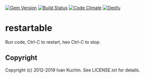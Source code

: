 [![Gem Version](https://img.shields.io/gem/v/restartable?logo=rubygems)](https://rubygems.org/gems/restartable)
[![Build Status](https://img.shields.io/github/workflow/status/toy/restartable/check/master?logo=github)](https://github.com/toy/restartable/actions/workflows/check.yml)
[![Code Climate](https://img.shields.io/codeclimate/maintainability/toy/restartable?logo=codeclimate)](https://codeclimate.com/github/toy/restartable)
[![Depfu](https://img.shields.io/depfu/toy/restartable)](https://depfu.com/github/toy/restartable)

# restartable

Run code, Ctrl-C to restart, two Ctrl-C to stop.

## Copyright

Copyright (c) 2012-2019 Ivan Kuchin. See LICENSE.txt for details.
